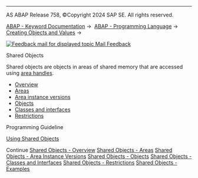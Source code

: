   

* * *

AS ABAP Release 758, ©Copyright 2024 SAP SE. All rights reserved.

[ABAP - Keyword Documentation](https://help.sap.com/doc/abapdocu_758_index_htm/7.58/en-US/abenabap.htm) →  [ABAP - Programming Language](https://help.sap.com/doc/abapdocu_758_index_htm/7.58/en-US/abenabap_reference.htm) →  [Creating Objects and Values](https://help.sap.com/doc/abapdocu_758_index_htm/7.58/en-US/abencreate_objects.htm) → 

 [![](Mail.gif?object=Mail.gif "Feedback mail for displayed topic") Mail Feedback](mailto:f1_help@sap.com?subject=Feedback%20on%20ABAP%20Documentation&body=Document:%20Shared%20Objects%2C%20ABENABAP_SHARED_OBJECTS%2C%20758%0D%0A%0D%0AError:%0D%0A%0D%0A%0D%0A%0D%0ASuggestion%20for%20improvement:)

Shared Objects

Shared objects are objects in areas of shared memory that are accessed using [area handles](https://help.sap.com/doc/abapdocu_758_index_htm/7.58/en-US/abenarea_handle_glosry.htm "Glossary Entry").

-   [Overview](https://help.sap.com/doc/abapdocu_758_index_htm/7.58/en-US/abenshm_oview.htm)
-   [Areas](https://help.sap.com/doc/abapdocu_758_index_htm/7.58/en-US/abenshm_areas.htm)
-   [Area instance versions](https://help.sap.com/doc/abapdocu_758_index_htm/7.58/en-US/abenshm_area_instance_access.htm)
-   [Objects](https://help.sap.com/doc/abapdocu_758_index_htm/7.58/en-US/abenshm_objects.htm)
-   [Classes and interfaces](https://help.sap.com/doc/abapdocu_758_index_htm/7.58/en-US/abenshm_classes.htm)
-   [Restrictions](https://help.sap.com/doc/abapdocu_758_index_htm/7.58/en-US/abenshm_restrictions.htm)

Programming Guideline

[Using Shared Objects](https://help.sap.com/doc/abapdocu_758_index_htm/7.58/en-US/abenuse_shared_objects_guidl.htm "Guideline")

Continue
[Shared Objects - Overview](https://help.sap.com/doc/abapdocu_758_index_htm/7.58/en-US/abenshm_oview.htm)
[Shared Objects - Areas](https://help.sap.com/doc/abapdocu_758_index_htm/7.58/en-US/abenshm_areas.htm)
[Shared Objects - Area Instance Versions](https://help.sap.com/doc/abapdocu_758_index_htm/7.58/en-US/abenshm_area_instance_access.htm)
[Shared Objects - Objects](https://help.sap.com/doc/abapdocu_758_index_htm/7.58/en-US/abenshm_objects.htm)
[Shared Objects - Classes and Interfaces](https://help.sap.com/doc/abapdocu_758_index_htm/7.58/en-US/abenshm_classes.htm)
[Shared Objects - Restrictions](https://help.sap.com/doc/abapdocu_758_index_htm/7.58/en-US/abenshm_restrictions.htm)
[Shared Objects - Examples](https://help.sap.com/doc/abapdocu_758_index_htm/7.58/en-US/abenshm_examples_abexas.htm)